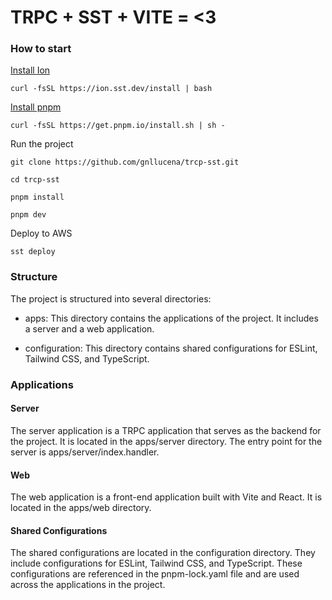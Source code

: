 # TRPC + SST + VITE = <3

### How to start

[Install Ion](https://ion.sst.dev/docs/)

    curl -fsSL https://ion.sst.dev/install | bash

[Install pnpm](https://pnpm.io/installation)

    curl -fsSL https://get.pnpm.io/install.sh | sh -

Run the project

    git clone https://github.com/gnllucena/trcp-sst.git

    cd trcp-sst

    pnpm install

    pnpm dev

Deploy to AWS

    sst deploy

### Structure

The project is structured into several directories:

- apps: This directory contains the applications of the project. It includes a server and a web application.

- configuration: This directory contains shared configurations for ESLint, Tailwind CSS, and TypeScript.

### Applications

#### Server

The server application is a TRPC application that serves as the backend for the project. It is located in the apps/server directory. The entry point for the server is apps/server/index.handler.

#### Web

The web application is a front-end application built with Vite and React. It is located in the apps/web directory.

#### Shared Configurations

The shared configurations are located in the configuration directory. They include configurations for ESLint, Tailwind CSS, and TypeScript. These configurations are referenced in the pnpm-lock.yaml file and are used across the applications in the project.
